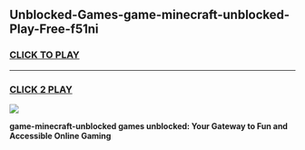 
## Unblocked-Games-game-minecraft-unblocked-Play-Free-f51ni
<h3>
<a href="https://premium76.site?title=game-minecraft-unblocked&ref=18A1">CLICK TO PLAY</a></h3>
<hr>

<h3>
<a href="https://premium76.site?title=game-minecraft-unblocked&ref=18A1">CLICK 2 PLAY</a>
  
</h3>

<a href="https://premium76.site?title=game-minecraft-unblocked&ref=18A1"><img src="https://clearcache.store/games.png"></a>


**game-minecraft-unblocked games unblocked: Your Gateway to Fun and Accessible Online Gaming**
